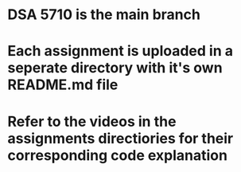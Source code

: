 # DSA 5710 is the main branch
# Each assignment is uploaded in a seperate directory with it's own README.md file
# Refer to the videos in the assignments directiories for their corresponding code explanation
